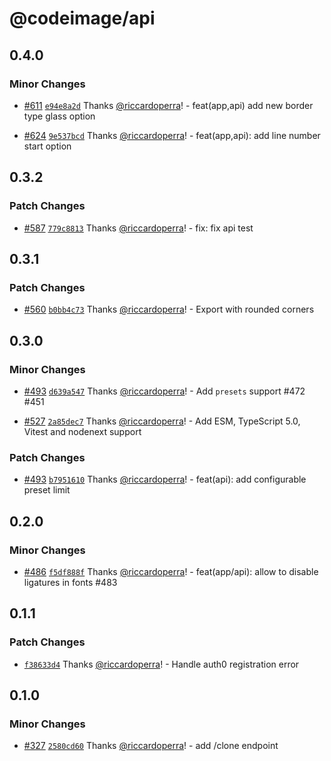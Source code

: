 # @codeimage/api

## 0.4.0

### Minor Changes

- [#611](https://github.com/riccardoperra/codeimage/pull/611) [`e94e8a2d`](https://github.com/riccardoperra/codeimage/commit/e94e8a2d5ec01cddd7593c837bf59f55b8a4e231) Thanks [@riccardoperra](https://github.com/riccardoperra)! - feat(app,api) add new border type glass option

- [#624](https://github.com/riccardoperra/codeimage/pull/624) [`9e537bcd`](https://github.com/riccardoperra/codeimage/commit/9e537bcdf92ffaf43eb5e38f5f7fb578eaef9709) Thanks [@riccardoperra](https://github.com/riccardoperra)! - feat(app,api): add line number start option

## 0.3.2

### Patch Changes

- [#587](https://github.com/riccardoperra/codeimage/pull/587) [`779c8813`](https://github.com/riccardoperra/codeimage/commit/779c8813627a45102f04d39fdeea42d0b869082c) Thanks [@riccardoperra](https://github.com/riccardoperra)! - fix: fix api test

## 0.3.1

### Patch Changes

- [#560](https://github.com/riccardoperra/codeimage/pull/560) [`b0bb4c73`](https://github.com/riccardoperra/codeimage/commit/b0bb4c739f3d800007725c3314bebd549019f5fc) Thanks [@riccardoperra](https://github.com/riccardoperra)! - Export with rounded corners

## 0.3.0

### Minor Changes

- [#493](https://github.com/riccardoperra/codeimage/pull/493) [`d639a547`](https://github.com/riccardoperra/codeimage/commit/d639a547db0b0fa0286ff5318244deab2428cff9) Thanks [@riccardoperra](https://github.com/riccardoperra)! - Add `presets` support #472 #451

- [#527](https://github.com/riccardoperra/codeimage/pull/527) [`2a85dec7`](https://github.com/riccardoperra/codeimage/commit/2a85dec7f748cbdffb770769b0989b3acc712365) Thanks [@riccardoperra](https://github.com/riccardoperra)! - Add ESM, TypeScript 5.0, Vitest and nodenext support

### Patch Changes

- [#493](https://github.com/riccardoperra/codeimage/pull/493) [`b7951610`](https://github.com/riccardoperra/codeimage/commit/b79516107805a9f6b2de1fe88f5cd0cf52999284) Thanks [@riccardoperra](https://github.com/riccardoperra)! - feat(api): add configurable preset limit

## 0.2.0

### Minor Changes

- [#486](https://github.com/riccardoperra/codeimage/pull/486) [`f5df888f`](https://github.com/riccardoperra/codeimage/commit/f5df888f031b416e0db62863218f2aeb512766c8) Thanks [@riccardoperra](https://github.com/riccardoperra)! - feat(app/api): allow to disable ligatures in fonts #483

## 0.1.1

### Patch Changes

- [`f38633d4`](https://github.com/riccardoperra/codeimage/commit/f38633d4ae89bae1c3a40bdedf4b8fb94adde689) Thanks [@riccardoperra](https://github.com/riccardoperra)! - Handle auth0 registration error

## 0.1.0

### Minor Changes

- [#327](https://github.com/riccardoperra/codeimage/pull/327) [`2580cd60`](https://github.com/riccardoperra/codeimage/commit/2580cd606b1bf76880289e96537bc9c41658a2a9) Thanks [@riccardoperra](https://github.com/riccardoperra)! - add /clone endpoint
